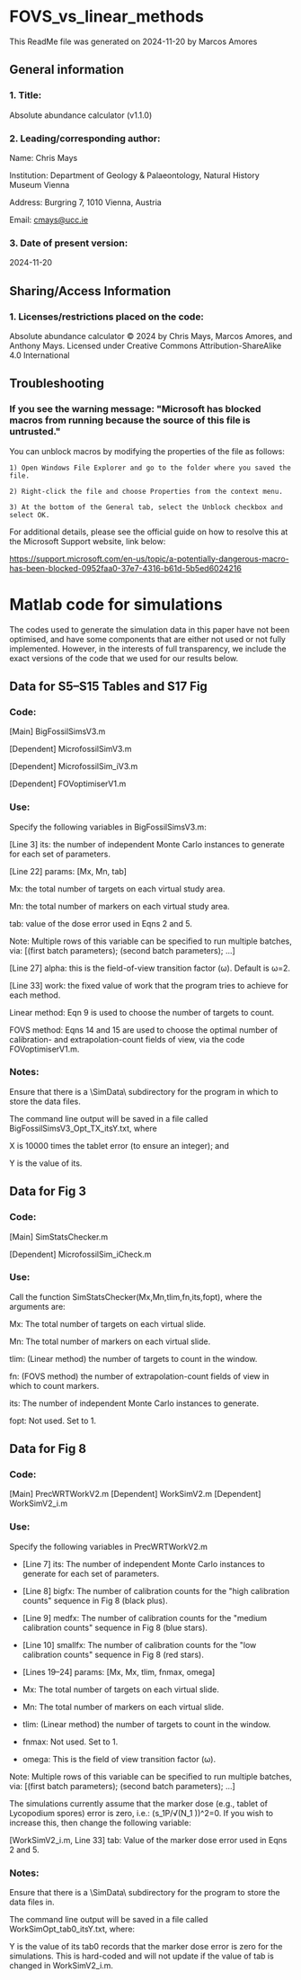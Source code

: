 # FOVS_vs_linear_methods
This ReadMe file was generated on 2024-11-20 by Marcos Amores

## General information

### 1. Title:
   
  Absolute abundance calculator (v1.1.0)

### 2. Leading/corresponding author:
   
  Name: Chris Mays

  Institution: Department of Geology & Palaeontology, Natural History Museum Vienna
  
  Address: Burgring 7, 1010 Vienna, Austria
  
  Email: cmays@ucc.ie

### 3. Date of present version:
   
  2024-11-20


## Sharing/Access Information

### 1. Licenses/restrictions placed on the code:
   
  Absolute abundance calculator © 2024 by Chris Mays, Marcos Amores, and Anthony Mays. Licensed under Creative Commons Attribution-ShareAlike 4.0 International

## Troubleshooting

### If you see the warning message: "Microsoft has blocked macros from running because the source of this file is untrusted."

  You can unblock macros by modifying the properties of the file as follows:

    1) Open Windows File Explorer and go to the folder where you saved the file.

    2) Right-click the file and choose Properties from the context menu.

    3) At the bottom of the General tab, select the Unblock checkbox and select OK.
    
  For additional details, please see the official guide on how to resolve this at the Microsoft Support website, link below:
  
  https://support.microsoft.com/en-us/topic/a-potentially-dangerous-macro-has-been-blocked-0952faa0-37e7-4316-b61d-5b5ed6024216





# Matlab code for simulations

The codes used to generate the simulation data in this paper have not been optimised, and have some components that are either not used or not fully implemented. However, in the interests of full transparency, we include the exact versions of the code that we used for our results below.

## Data for S5–S15 Tables and S17 Fig

### Code:
[Main] BigFossilSimsV3.m

[Dependent] MicrofossilSimV3.m

[Dependent] MicrofossilSim_iV3.m

[Dependent] FOVoptimiserV1.m

### Use:

Specify the following variables in BigFossilSimsV3.m:

[Line 3] its: the number of independent Monte Carlo instances to generate for each set of parameters.

[Line 22] params: [Mx, Mn, tab]

Mx: the total number of targets on each virtual study area.

Mn: the total number of markers on each virtual study area.

tab: value of the dose error used in Eqns 2 and 5.

Note: Multiple rows of this variable can be specified to run multiple batches, via: [(first batch parameters); (second batch parameters); ...]

[Line 27] alpha: this is the field-of-view transition factor (ω). Default is ω=2.

[Line 33] work: the fixed value of work that the program tries to achieve for each method.

Linear method: Eqn 9 is used to choose the number of targets to count.

FOVS method: Eqns 14 and 15 are used to choose the optimal number of calibration- and extrapolation-count fields of view, via the code FOVoptimiserV1.m.

### Notes:

Ensure that there is a \SimData\ subdirectory for the program in which to store the data files.

The command line output will be saved in a file called BigFossilSimsV3_Opt_TX_itsY.txt, where

X is 10000 times the tablet error (to ensure an integer); and

Y is the value of its.

## Data for Fig 3

### Code:

[Main] SimStatsChecker.m

[Dependent] MicrofossilSim_iCheck.m

### Use: 

Call the function SimStatsChecker(Mx,Mn,tlim,fn,its,fopt), where the arguments are:

Mx: The total number of targets on each virtual slide.

Mn: The total number of markers on each virtual slide.

tlim: (Linear method) the number of targets to count in the window.

fn: (FOVS method) the number of extrapolation-count fields of view in which to count markers.

its: The number of independent Monte Carlo instances to generate.

fopt: Not used. Set to 1.


## Data for Fig 8

### Code:

[Main] PrecWRTWorkV2.m
[Dependent] WorkSimV2.m
[Dependent] WorkSimV2_i.m

### Use:

Specify the following variables in PrecWRTWorkV2.m

* [Line 7] its: The number of independent Monte Carlo instances to generate for each set of parameters.

* [Line 8] bigfx: The number of calibration counts for the "high calibration counts" sequence in Fig 8 (black plus).

* [Line 9] medfx: The number of calibration counts for the "medium calibration counts" sequence in Fig 8 (blue stars).

* [Line 10] smallfx: The number of calibration counts for the "low calibration counts" sequence in Fig 8 (red stars).

* [Lines 19–24] params: [Mx, Mx, tlim, fnmax, omega]

* Mx: The total number of targets on each virtual slide.

* Mn: The total number of markers on each virtual slide.

* tlim: (Linear method) the number of targets to count in the window.

* fnmax: Not used. Set to 1.

* omega: This is the field of view transition factor (ω).

Note: Multiple rows of this variable can be specified to run multiple batches, via: [(first batch parameters); (second batch parameters); ...]
 
The simulations currently assume that the marker dose (e.g., tablet of Lycopodium spores) error is zero, i.e.: (s_1P/√(N_1 ))^2=0. If you wish to increase this, then change the following variable:

[WorkSimV2_i.m, Line 33] tab: Value of the marker dose error used in Eqns 2 and 5.

### Notes:

Ensure that there is a \SimData\ subdirectory for the program to store the data files in.

The command line output will be saved in a file called WorkSimOpt_tab0_itsY.txt, where:

Y is the value of its tab0 records that the marker dose error is zero for the simulations. This is hard-coded and will not update if the value of tab is changed in WorkSimV2_i.m.
